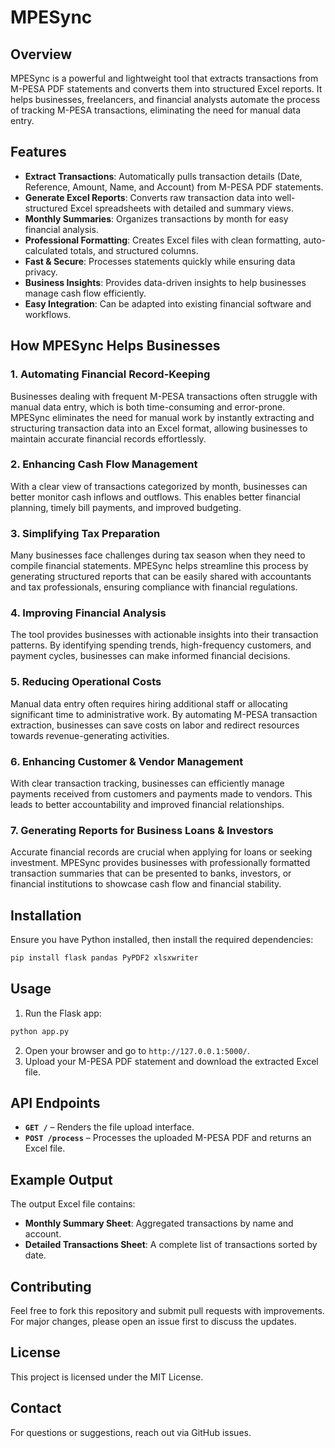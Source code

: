 # MPESync

## Overview
MPESync is a powerful and lightweight tool that extracts transactions from M-PESA PDF statements and converts them into structured Excel reports. It helps businesses, freelancers, and financial analysts automate the process of tracking M-PESA transactions, eliminating the need for manual data entry.

## Features
- **Extract Transactions**: Automatically pulls transaction details (Date, Reference, Amount, Name, and Account) from M-PESA PDF statements.
- **Generate Excel Reports**: Converts raw transaction data into well-structured Excel spreadsheets with detailed and summary views.
- **Monthly Summaries**: Organizes transactions by month for easy financial analysis.
- **Professional Formatting**: Creates Excel files with clean formatting, auto-calculated totals, and structured columns.
- **Fast & Secure**: Processes statements quickly while ensuring data privacy.
- **Business Insights**: Provides data-driven insights to help businesses manage cash flow efficiently.
- **Easy Integration**: Can be adapted into existing financial software and workflows.

## How MPESync Helps Businesses

### **1. Automating Financial Record-Keeping**
Businesses dealing with frequent M-PESA transactions often struggle with manual data entry, which is both time-consuming and error-prone. MPESync eliminates the need for manual work by instantly extracting and structuring transaction data into an Excel format, allowing businesses to maintain accurate financial records effortlessly.

### **2. Enhancing Cash Flow Management**
With a clear view of transactions categorized by month, businesses can better monitor cash inflows and outflows. This enables better financial planning, timely bill payments, and improved budgeting.

### **3. Simplifying Tax Preparation**
Many businesses face challenges during tax season when they need to compile financial statements. MPESync helps streamline this process by generating structured reports that can be easily shared with accountants and tax professionals, ensuring compliance with financial regulations.

### **4. Improving Financial Analysis**
The tool provides businesses with actionable insights into their transaction patterns. By identifying spending trends, high-frequency customers, and payment cycles, businesses can make informed financial decisions.

### **5. Reducing Operational Costs**
Manual data entry often requires hiring additional staff or allocating significant time to administrative work. By automating M-PESA transaction extraction, businesses can save costs on labor and redirect resources towards revenue-generating activities.

### **6. Enhancing Customer & Vendor Management**
With clear transaction tracking, businesses can efficiently manage payments received from customers and payments made to vendors. This leads to better accountability and improved financial relationships.

### **7. Generating Reports for Business Loans & Investors**
Accurate financial records are crucial when applying for loans or seeking investment. MPESync provides businesses with professionally formatted transaction summaries that can be presented to banks, investors, or financial institutions to showcase cash flow and financial stability.

## Installation
Ensure you have Python installed, then install the required dependencies:

```bash
pip install flask pandas PyPDF2 xlsxwriter
```

## Usage
1. Run the Flask app:

```bash
python app.py
```

2. Open your browser and go to `http://127.0.0.1:5000/`.
3. Upload your M-PESA PDF statement and download the extracted Excel file.

## API Endpoints
- **`GET /`** – Renders the file upload interface.
- **`POST /process`** – Processes the uploaded M-PESA PDF and returns an Excel file.

## Example Output
The output Excel file contains:
- **Monthly Summary Sheet**: Aggregated transactions by name and account.
- **Detailed Transactions Sheet**: A complete list of transactions sorted by date.

## Contributing
Feel free to fork this repository and submit pull requests with improvements. For major changes, please open an issue first to discuss the updates.

## License
This project is licensed under the MIT License.

## Contact
For questions or suggestions, reach out via GitHub issues.

